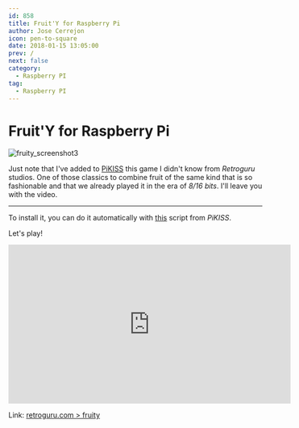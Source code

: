 ```yaml
---
id: 858
title: Fruit'Y for Raspberry Pi
author: Jose Cerrejon
icon: pen-to-square
date: 2018-01-15 13:05:00
prev: /
next: false
category:
  - Raspberry PI
tag:
  - Raspberry PI
---
```


# Fruit'Y for Raspberry Pi

![fruity_screenshot3](/images/2018/01/fruity_screenshot3.png)

Just note that I've added to [PiKISS](https://github.com/jmcerrejon/PiKISS) this game I didn't know from *Retroguru* studios. One of those classics to combine fruit of the same kind that is so fashionable and that we already played it in the era of *8/16 bits*. I'll leave you with the video. 

- - -
To install it, you can do it automatically with [this](https://github.com/jmcerrejon/PiKISS/blob/master/scripts/games/fruity.sh) script from *PiKISS*.

Let's play!

<iframe width="560" height="315" src="https://www.youtube.com/embed/2TqFE5EBszI" frameborder="0" allow="autoplay; encrypted-media" allowfullscreen></iframe>

Link: [retroguru.com > fruity](http://www.retroguru.com/fruity/)